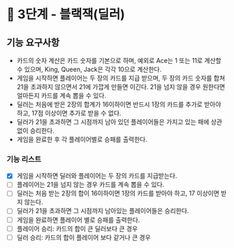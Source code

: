 # 🚀 3단계 - 블랙잭(딜러)

## 기능 요구사항 

- 카드의 숫자 계산은 카드 숫자를 기본으로 하며, 예외로 Ace는 1 또는 11로 계산할 수 있으며, King, Queen, Jack은 각각 10으로 계산한다.
- 게임을 시작하면 플레이어는 두 장의 카드를 지급 받으며, 두 장의 카드 숫자를 합쳐 21을 초과하지 않으면서 21에 가깝게 만들면 이긴다. 21을 넘지 않을 경우 원한다면 얼마든지 카드를 계속 뽑을 수 있다.
- 딜러는 처음에 받은 2장의 합계가 16이하이면 반드시 1장의 카드를 추가로 받아야 하고, 17점 이상이면 추가로 받을 수 없다.
- 딜러가 21을 초과하면 그 시점까지 남아 있던 플레이어들은 가지고 있는 패에 상관 없이 승리한다.
- 게임을 완료한 후 각 플레이어별로 승패를 출력한다.

### 기능 리스트

- [x] 게임을 시작하면 딜러와 플레이어는 두 장의 카드를 지급받는다.
- [ ] 플레이어는 21을 넘지 않는 경우 카드를 계속 뽑을 수 있다.
- [ ] 딜러는 처음 받는 2장의 합이 16이하이면 1장의 카드를 받아야 하고, 17 이상이면 받지 않는다.
- [ ] 딜러가 21을 초과하면 그 시점까지 남아있는 플레이어들은 승리한다.
- [ ] 게임을 완료하면 플레이어 별로 승패를 출력한다.
- [ ] 플레이어 승리: 카드의 합이 큰 딜러보다 큰 경우
- [ ] 딜러 승리: 카드의 합이 플레이어 보다 같거나 큰 경우